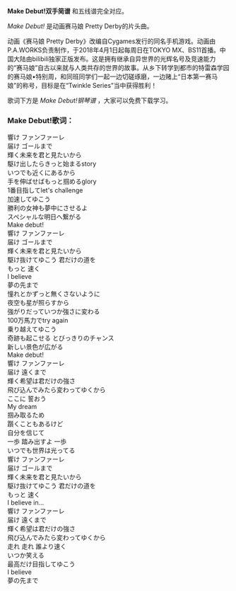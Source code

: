 

**Make Debut!双手简谱** 和五线谱完全对应。

_Make Debut!_ 是动画赛马娘 Pretty Derby的片头曲。

动画《赛马娘 Pretty Derby》改编自Cygames发行的同名手机游戏。动画由P.A.WORKS负责制作，于2018年4月1日起每周日在TOKYO
MX、BS11首播。中国大陆由bilibili独家正版发布。这是拥有继承自异世界的光辉名号及竞速能力的“赛马娘”自古以来就与人类共存的世界的故事。从乡下转学到都市的特雷森学园的赛马娘•特别周，和同班同学们一起一边切磋琢磨，一边赌上“日本第一赛马娘”的称号，目标是在“Twinkle
Series”当中获得胜利！

歌词下方是 _Make Debut!钢琴谱_ ，大家可以免费下载学习。

### Make Debut!歌词：

響け ファンファーレ  
届け ゴールまで  
輝く未来を君と見たいから  
駆け出したらきっと始まるstory  
いつでも近くにあるから  
手を伸ばせばもっと掴めるglory  
1番目指してlet's challenge  
加速してゆこう  
勝利の女神も夢中にさせるよ  
スペシャルな明日へ繋がる  
Make debut!  
響け ファンファーレ  
届け ゴールまで  
輝く未来を君と見たいから  
駆け抜けてゆこう 君だけの道を  
もっと 速く  
I believe  
夢の先まで  
憧れとかずっと無くさないように  
夜空も星が照らすから  
強がりだっていつか強さに変わる  
100万馬力でtry again  
乗り越えてゆこう  
奇跡も起こせる とびっきりのチャンス  
新しい景色が広がる  
Make debut!  
響け ファンファーレ  
届け 遠くまで  
輝く希望は君だけの強さ  
飛び込んでみたら変わってゆくから  
ここに 誓おう  
My dream  
掴み取るため  
躓くこともあるけど  
自分を信じて  
一歩 踏み出すよ 一歩  
いつでも世界は光ってる  
響け ファンファーレ  
届け ゴールまで  
輝く未来を君と見たいから  
駆け抜けてゆこう 君だけの道を  
もっと 速く  
I believe in...  
響け ファンファーレ  
届け 遠くまで  
輝く希望は君だけの強さ  
飛び込んでみたら変わってゆくから  
走れ 走れ 誰より速く  
いつか笑える  
最高だけ目指してゆこう  
I believe  
夢の先まで

